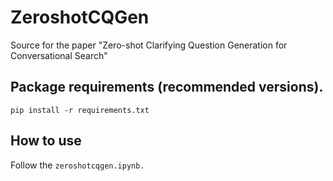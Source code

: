 # ZeroshotCQGen
Source for the paper "Zero-shot Clarifying Question Generation for Conversational Search"

## Package requirements (recommended versions).
`pip install -r requirements.txt`

## How to use
Follow the `zeroshotcqgen.ipynb.`
